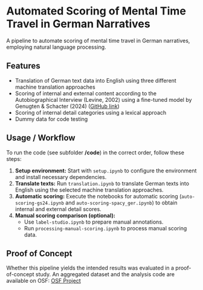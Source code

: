 # Automated Scoring of Mental Time Travel in German Narratives

A pipeline to automate scoring of mental time travel in German narratives, employing natural language processing. 

## Features
- Translation of German text data into English using three different machine translation approaches
- Scoring of internal and external content according to the Autobiographical Interview (Levine, 2002) using a fine-tuned model by Genugten & Schacter (2024) ([GitHub link](https://github.com/rubenvangenugten/autobiographical_interview_scoring))
- Scoring of internal detail categories using a lexical approach
- Dummy data for code testing

## Usage / Workflow
To run the code (see subfolder **/code**) in the correct order, follow these steps:
1. **Setup environment:** Start with `setup.ipynb` to configure the environment and install necessary dependencies.  
2. **Translate texts:** Run `translation.ipynb` to translate German texts into English using the selected machine translation approaches.  
3. **Automatic scoring:** Execute the notebooks for automatic scoring (`auto-scoring-gs24.ipynb` and `auto-scoring-spacy_ger.ipynb`) to obtain internal and external detail scores.  
4. **Manual scoring comparison (optional):**  
   - Use `label-studio.ipynb` to prepare manual annotations.  
   - Run `processing-manual-scoring.ipynb` to process manual scoring data.

## Proof of Concept
Whether this pipeline yields the intended results was evaluated in a proof-of-concept study. An aggregated dataset and the analysis code are available on OSF: [OSF Project](https://osf.io/your-project-link)
